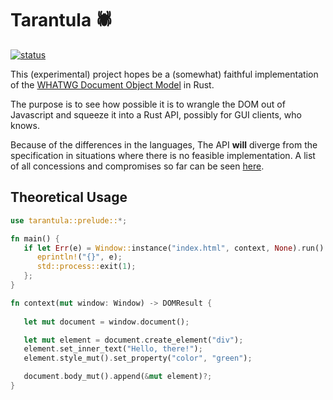 # Tarantula 🕷

[![status](https://img.shields.io/badge/status-stable-blue.svg)](https://github.com/adebola-io/tarantula/tree/master)

This (experimental) project hopes be a (somewhat) faithful implementation of the [WHATWG Document Object Model](https://dom.spec.whatwg.org/) in Rust. 

The purpose is to see how possible it is to wrangle the DOM out of Javascript and squeeze it into a Rust API, possibly for GUI clients, who knows.

Because of the differences in the languages, The API **will** diverge from the specification in situations where there is no feasible implementation. A list of all concessions and compromises so far can be seen [here](https://github.com/adebola-io/tarantula/blob/master/docs/notes.md).

## Theoretical Usage

```rust
use tarantula::prelude::*;

fn main() {
   if let Err(e) = Window::instance("index.html", context, None).run() {
      eprintln!("{}", e);
      std::process::exit(1);
   };
}

fn context(mut window: Window) -> DOMResult {
  
   let mut document = window.document();

   let mut element = document.create_element("div");
   element.set_inner_text("Hello, there!");
   element.style_mut().set_property("color", "green");

   document.body_mut().append(&mut element)?;
}
```
